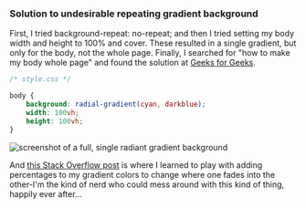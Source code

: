 ### Solution to undesirable repeating gradient background

First, I tried background-repeat: no-repeat; and then I tried setting my body width and height to 100% and cover. These resulted in a single gradient, but only for the body, not the whole page. Finally, I searched for "how to make my body whole page" and found the solution at [Geeks for Geeks](https://www.geeksforgeeks.org/how-to-make-body-height-to-100-of-the-browser-height/).

```css
/* style.css */

body {
    background: radial-gradient(cyan, darkblue);
    width: 100vh;
    height: 100vh;
}
```
![screenshot of a full, single radiant gradient background](https://i.imgur.com/TUOI6cN.png)

And [this Stack Overflow post](https://stackoverflow.com/questions/34659486/change-the-flow-of-colours-in-a-css-gradient) is where I learned to play with adding percentages to my gradient colors to change where one fades into the other-I'm the kind of nerd who could mess around with this kind of thing, happily ever after... 